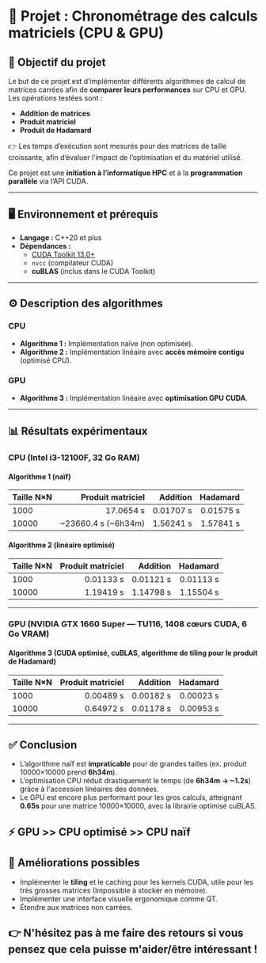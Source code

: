 # 🚀 Projet : Chronométrage des calculs matriciels (CPU & GPU)

## 🎯 Objectif du projet
Le but de ce projet est d’implémenter différents algorithmes de calcul de matrices carrées afin de **comparer leurs performances** sur CPU et GPU.  
Les opérations testées sont :  
- **Addition de matrices**  
- **Produit matriciel**  
- **Produit de Hadamard**  

👉 Les temps d’exécution sont mesurés pour des matrices de taille croissante, afin d’évaluer l’impact de l’optimisation et du matériel utilisé.  

Ce projet est une **initiation à l’informatique HPC** et à la **programmation parallèle** via l’API CUDA.  

---

## 🖥️ Environnement et prérequis
- **Langage :** C++20 et plus  
- **Dépendances :**
  - [CUDA Toolkit 13.0+](https://developer.nvidia.com/cuda-downloads)  
  - `nvcc` (compilateur CUDA)  
  - **cuBLAS** (inclus dans le CUDA Toolkit)  

---

## ⚙️ Description des algorithmes

### **CPU**
- **Algorithme 1 :** Implémentation naïve (non optimisée).  
- **Algorithme 2 :** Implémentation linéaire avec **accès mémoire contigu** (optimisé CPU).  

### **GPU**
- **Algorithme 3 :** Implémentation linéaire avec **optimisation GPU CUDA**.  

---

## 📊 Résultats expérimentaux

### CPU (Intel i3-12100F, 32 Go RAM)

#### Algorithme 1 (naïf)
| Taille N×N | Produit matriciel | Addition | Hadamard |
|------------|------------------:|---------:|----------:|
| 1000       | 17.0654 s         | 0.01707 s | 0.01575 s |
| 10000      | ~23660.4 s (~6h34m) | 1.56241 s | 1.57841 s |

#### Algorithme 2 (linéaire optimisé)
| Taille N×N | Produit matriciel | Addition | Hadamard |
|------------|------------------:|---------:|----------:|
| 1000       | 0.01133 s         | 0.01121 s | 0.01113 s |
| 10000      | 1.19419 s         | 1.14798 s | 1.15504 s |

---

### GPU (NVIDIA GTX 1660 Super — TU116, 1408 cœurs CUDA, 6 Go VRAM)

#### Algorithme 3 (CUDA optimisé, cuBLAS, algorithme de tiling pour le produit de Hadamard)
| Taille N×N | Produit matriciel | Addition | Hadamard |
|------------|------------------:|---------:|----------:|
| 1000       | 0.00489 s         | 0.00182 s | 0.00023 s |
| 10000      | 0.64972 s         | 0.01178 s | 0.00953 s |

---

## ✅ Conclusion
- L’algorithme naïf est **impraticable** pour de grandes tailles (ex. produit 10000×10000 prend **6h34m**).  
- L’optimisation CPU réduit drastiquement le temps (de **6h34m → ~1.2s**) grâce à l'accession linéaires des données.  
- Le GPU est encore plus performant pour les gros calculs, atteignant **0.65s** pour une matrice 10000×10000, avec la librairie optimisé cuBLAS.  

⚡ **GPU >> CPU optimisé >> CPU naïf**  
---

## 🔮 Améliorations possibles
- Implémenter le **tiling** et le caching pour les kernels CUDA, utile pour les très grosses matrices (Impossible à stocker en mémoire).  
- Implémenter une interface visuelle ergonomique comme QT.
- Étendre aux matrices non carrées.

## 👉 N'hésitez pas à me faire des retours si vous pensez que cela puisse m'aider/être intéressant ! 